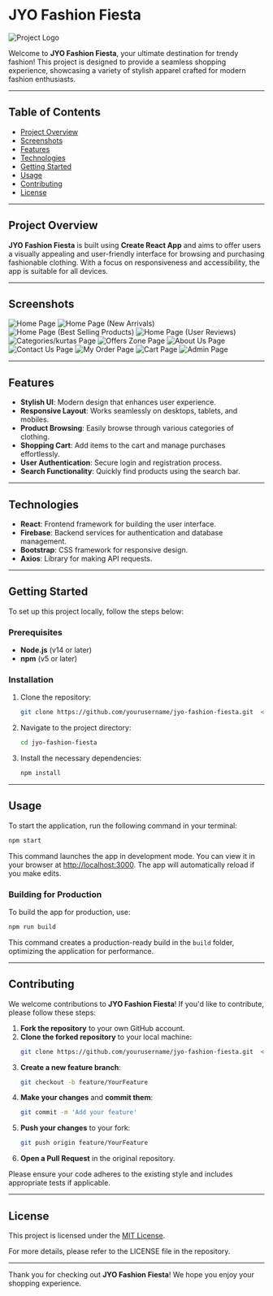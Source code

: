 # JYO Fashion Fiesta

![Project Logo](path/to/logo.png)  <!-- Replace with your project's logo -->

Welcome to **JYO Fashion Fiesta**, your ultimate destination for trendy fashion! This project is designed to provide a seamless shopping experience, showcasing a variety of stylish apparel crafted for modern fashion enthusiasts.

---

## Table of Contents
- [Project Overview](#project-overview)
- [Screenshots](#screenshots)
- [Features](#features)
- [Technologies](#technologies)
- [Getting Started](#getting-started)
- [Usage](#usage)
- [Contributing](#contributing)
- [License](#license)

---

## Project Overview
**JYO Fashion Fiesta** is built using **Create React App** and aims to offer users a visually appealing and user-friendly interface for browsing and purchasing fashionable clothing. With a focus on responsiveness and accessibility, the app is suitable for all devices.

---

## Screenshots
![Home Page](public/screenshots/1.png)
![Home Page (New Arrivals)](public/screenshots/2.png)
![Home Page (Best Selling Products)](public/screenshots/3.png)
![Home Page (User Reviews)](public/screenshots/4.png)
![Categories/kurtas Page](public/screenshots/5.png)
![Offers Zone Page](public/screenshots/6.png)
![About Us Page](public/screenshots/7.png)
![Contact Us Page](public/screenshots/8.png)
![My Order Page](public/screenshots/9.png)
![Cart Page](public/screenshots/10.png)
![Admin Page](public/screenshots/11.png)


---

## Features
- **Stylish UI**: Modern design that enhances user experience.
- **Responsive Layout**: Works seamlessly on desktops, tablets, and mobiles.
- **Product Browsing**: Easily browse through various categories of clothing.
- **Shopping Cart**: Add items to the cart and manage purchases effortlessly.
- **User Authentication**: Secure login and registration process.
- **Search Functionality**: Quickly find products using the search bar.

---

## Technologies
- **React**: Frontend framework for building the user interface.
- **Firebase**: Backend services for authentication and database management.
- **Bootstrap**: CSS framework for responsive design.
- **Axios**: Library for making API requests.

---

## Getting Started

To set up this project locally, follow the steps below:

### Prerequisites
- **Node.js** (v14 or later)
- **npm** (v5 or later)

### Installation
1. Clone the repository:
   ```bash
   git clone https://github.com/yourusername/jyo-fashion-fiesta.git  <!-- Replace with your GitHub username -->
   ```
2. Navigate to the project directory:
   ```bash
   cd jyo-fashion-fiesta
   ```
3. Install the necessary dependencies:
   ```bash
   npm install
   ```

---

## Usage

To start the application, run the following command in your terminal:
```bash
npm start
```
This command launches the app in development mode. You can view it in your browser at [http://localhost:3000](http://localhost:3000). The app will automatically reload if you make edits.

### Building for Production
To build the app for production, use:
```bash
npm run build
```
This command creates a production-ready build in the `build` folder, optimizing the application for performance.

---

## Contributing

We welcome contributions to **JYO Fashion Fiesta**! If you'd like to contribute, please follow these steps:

1. **Fork the repository** to your own GitHub account.
2. **Clone the forked repository** to your local machine:
   ```bash
   git clone https://github.com/yourusername/jyo-fashion-fiesta.git  <!-- Replace with your GitHub username -->
   ```
3. **Create a new feature branch**:
   ```bash
   git checkout -b feature/YourFeature
   ```
4. **Make your changes** and **commit them**:
   ```bash
   git commit -m 'Add your feature'
   ```
5. **Push your changes** to your fork:
   ```bash
   git push origin feature/YourFeature
   ```
6. **Open a Pull Request** in the original repository.

Please ensure your code adheres to the existing style and includes appropriate tests if applicable.

---

## License

This project is licensed under the [MIT License](LICENSE). 

For more details, please refer to the LICENSE file in the repository.

---

Thank you for checking out **JYO Fashion Fiesta**! We hope you enjoy your shopping experience.

